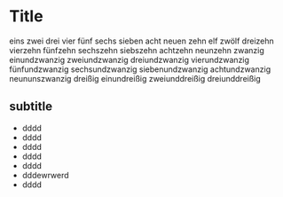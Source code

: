 # Title

eins zwei drei vier fünf sechs sieben acht neuen zehn elf zwölf dreizehn vierzehn fünfzehn sechszehn siebszehn achtzehn neunzehn zwanzig einundzwanzig zweiundzwanzig dreiundzwanzig vierundzwanzig fünfundzwanzig sechsundzwanzig siebenundzwanzig achtundzwanzig neununszwanzig dreißig einundreißig zweiunddreißig dreiunddreißig

## subtitle

* dddd
* dddd
* dddd
* dddd
* dddd
* dddewrwerd
* dddd


